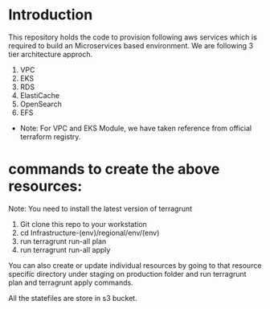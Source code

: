 # Introduction
This repository holds the code to provision following aws services which is required to build an Microservices based environment. We are following 3 tier architecture approch.
1. VPC
2. EKS
3. RDS
4. ElastiCache
5. OpenSearch
6. EFS

* Note: For VPC and EKS Module, we have taken reference from official terraform registry. 


# commands to create the above resources:
Note: You need to install the latest version of terragrunt
1. Git clone this repo to your workstation
2. cd Infrastructure-(env)/regional/env/(env)
3. run terragrunt run-all plan 
4. run terragrunt run-all apply

You can also create or update individual resources by going to that resource specific directory under staging on production folder and run terragrunt plan and terragrunt apply commands.

All the statefiles are store in s3 bucket.
